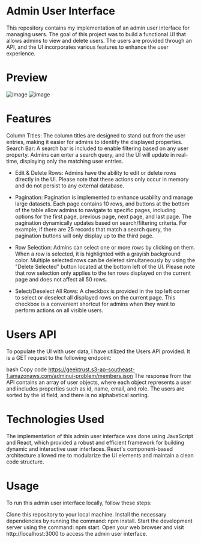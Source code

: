 # Admin User Interface
This repository contains my implementation of an admin user interface for managing users. The goal of this project was to build a functional UI that allows admins to view and delete users. The users are provided through an API, and the UI incorporates various features to enhance the user experience.

# Preview
![image](https://github.com/sanchitttt/geektrust-adminUI/assets/46245135/9a818ce4-c6af-4dab-a10f-e2cbc893764c)
![image](https://github.com/sanchitttt/geektrust-adminUI/assets/46245135/d8af2eda-1a78-47ef-adb0-75ac01862eaf)

# Features
Column Titles: The column titles are designed to stand out from the user entries, making it easier for admins to identify the displayed properties.
Search Bar: A search bar is included to enable filtering based on any user property. Admins can enter a search query, and the UI will update in real-time, displaying only the matching user entries.

- Edit & Delete Rows: Admins have the ability to edit or delete rows directly in the UI. Please note that these actions only occur in memory and do not persist to any external database.

 - Pagination: Pagination is implemented to enhance usability and manage large datasets. Each page contains 10 rows, and buttons at the bottom of the table allow admins to navigate to specific pages, including options for the first page, previous page, next page, and last page. The pagination dynamically updates based on search/filtering criteria. For example, if there are 25 records that match a search query, the pagination buttons will only display up to the third page.

- Row Selection: Admins can select one or more rows by clicking on them. When a row is selected, it is highlighted with a grayish background color. Multiple selected rows can be deleted simultaneously by using the "Delete Selected" button located at the bottom left of the UI. Please note that row selection only applies to the ten rows displayed on the current page and does not affect all 50 rows.

- Select/Deselect All Rows: A checkbox is provided in the top left corner to select or deselect all displayed rows on the current page. This checkbox is a convenient shortcut for admins when they want to perform actions on all visible users.

# Users API
To populate the UI with user data, I have utilized the Users API provided. It is a GET request to the following endpoint:

bash
Copy code
https://geektrust.s3-ap-southeast-1.amazonaws.com/adminui-problem/members.json
The response from the API contains an array of user objects, where each object represents a user and includes properties such as id, name, email, and role. The users are sorted by the id field, and there is no alphabetical sorting.

# Technologies Used
The implementation of this admin user interface was done using JavaScript and React, which provided a robust and efficient framework for building dynamic and interactive user interfaces. React's component-based architecture allowed me to modularize the UI elements and maintain a clean code structure.

# Usage
To run this admin user interface locally, follow these steps:

Clone this repository to your local machine.
Install the necessary dependencies by running the command: npm install.
Start the development server using the command: npm start.
Open your web browser and visit http://localhost:3000 to access the admin user interface.
